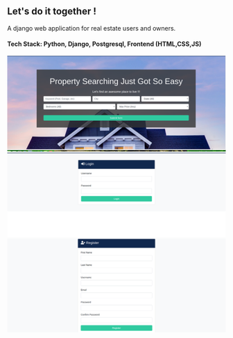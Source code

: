 ## Let's do it together !
A django web application for real estate users and owners.
#### Tech Stack: Python, Django, Postgresql, Frontend (HTML,CSS,JS)

<img src="Output/ss1.png"> <img src="Output/ss3.png">
<img src="Output/ss2.png">
